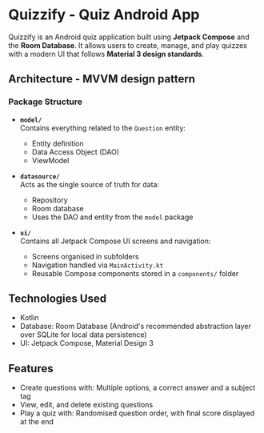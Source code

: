# Quizzify - Quiz Android App

Quizzify is an Android quiz application built using **Jetpack Compose** and the **Room Database**. It allows users to create, manage, and play quizzes with a modern UI that follows **Material 3 design standards**.


## Architecture - MVVM design pattern

### Package Structure

- **`model/`**  
  Contains everything related to the `Question` entity:
    - Entity definition
    - Data Access Object (DAO)
    - ViewModel

- **`datasource/`**  
  Acts as the single source of truth for data:
    - Repository
    - Room database
    - Uses the DAO and entity from the `model` package

- **`ui/`**  
  Contains all Jetpack Compose UI screens and navigation:
    - Screens organised in subfolders
    - Navigation handled via `MainActivity.kt`
    - Reusable Compose components stored in a `components/` folder


## Technologies Used

- Kotlin
- Database: Room Database (Android's recommended abstraction layer over SQLite for local data persistence)
- UI: Jetpack Compose, Material Design 3

## Features

- Create questions with: Multiple options, a correct answer and a subject tag
- View, edit, and delete existing questions
- Play a quiz with: Randomised question order, with final score displayed at the end
